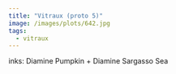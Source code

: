```yaml
---
title: "Vitraux (proto 5)"
image: /images/plots/642.jpg
tags:
  - vitraux
---
```


inks: Diamine Pumpkin + Diamine Sargasso Sea
